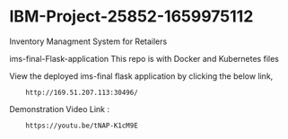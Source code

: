 # IBM-Project-25852-1659975112
Inventory Managment System for Retailers

ims-final-Flask-application
This repo is with Docker and Kubernetes files

View the deployed ims-final flask application by clicking the below link,

        http://169.51.207.113:30496/
        
Demonstration Video Link :

        https://youtu.be/tNAP-K1cM9E


